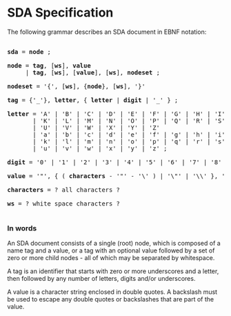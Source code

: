# SDA Specification

The following grammar describes an SDA document in EBNF notation:

<pre>

<b>sda</b> = <b>node</b> ;

<b>node</b> = <b>tag</b>, [<b>ws</b>], <b>value</b> 
     | <b>tag</b>, [<b>ws</b>], [<b>value</b>], [<b>ws</b>], <b>nodeset</b> ;

<b>nodeset</b> = '{', [<b>ws</b>], {<b>node</b>}, [<b>ws</b>], '}'

<b>tag</b> = {'_'}, <b>letter</b>, { <b>letter</b> | <b>digit</b> | '_' } ;

<b>letter</b> = 'A' | 'B' | 'C' | 'D' | 'E' | 'F' | 'G' | 'H' | 'I' | 'J'
       | 'K' | 'L' | 'M' | 'N' | 'O' | 'P' | 'Q' | 'R' | 'S' | 'T'
	   | 'U' | 'V' | 'W' | 'X' | 'Y' | 'Z'
	   | 'a' | 'b' | 'c' | 'd' | 'e' | 'f' | 'g' | 'h' | 'i' | 'j'
	   | 'k' | 'l' | 'm' | 'n' | 'o' | 'p' | 'q' | 'r' | 's' | 't'
	   | 'u' | 'v' | 'w' | 'x' | 'y' | 'z' ;

<b>digit</b> = '0' | '1' | '2' | '3' | '4' | '5' | '6' | '7' | '8' | '9' ;

<b>value</b> = '"', { ( <b>characters</b> - '"' - '\' ) | '\"' | '\\' }, '"' ;

<b>characters</b> = ? all characters ?

<b>ws</b> = ? white space characters ?

</pre>

### In words

An SDA document consists of a single (root) node, which is composed of a name 
tag and a value, or a tag with an optional value followed by a set of zero or 
more child nodes - all of which may be separated by whitespace.

A tag is an identifier that starts with zero or more underscores and a letter, 
then followed by any number of letters, digits and/or underscores.

A value is a character string enclosed in double quotes. A backslash must be 
used to escape any double quotes or backslashes that are part of the value.
